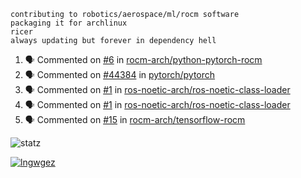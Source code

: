 ```
contributing to robotics/aerospace/ml/rocm software
packaging it for archlinux
ricer
always updating but forever in dependency hell
```

<!--START_SECTION:activity-->
1. 🗣 Commented on [#6](https://github.com//rocm-arch/python-pytorch-rocm/issues/6) in [rocm-arch/python-pytorch-rocm](https://github.com//rocm-arch/python-pytorch-rocm)
2. 🗣 Commented on [#44384](https://github.com//pytorch/pytorch/issues/44384) in [pytorch/pytorch](https://github.com//pytorch/pytorch)
3. 🗣 Commented on [#1](https://github.com//ros-noetic-arch/ros-noetic-class-loader/issues/1) in [ros-noetic-arch/ros-noetic-class-loader](https://github.com//ros-noetic-arch/ros-noetic-class-loader)
4. 🗣 Commented on [#1](https://github.com//ros-noetic-arch/ros-noetic-class-loader/issues/1) in [ros-noetic-arch/ros-noetic-class-loader](https://github.com//ros-noetic-arch/ros-noetic-class-loader)
5. 🗣 Commented on [#15](https://github.com//rocm-arch/tensorflow-rocm/issues/15) in [rocm-arch/tensorflow-rocm](https://github.com//rocm-arch/tensorflow-rocm)
<!--END_SECTION:activity-->


![statz](https://github-readme-stats.vercel.app/api?username=acxz&include_all_commits=true&show_icons=true)

[![lngwgez](https://github-readme-stats.vercel.app/api/top-langs/?username=acxz&layout=compact)](https://github.com/acxz/github-readme-stats)


<!--
**acxz/acxz** is a ✨ _special_ ✨ repository because its `README.md` (this file) appears on your GitHub profile.

Here are some ideas to get you started:

- 🔭 I’m currently working on ...
- 🌱 I’m currently learning ...
- 👯 I’m looking to collaborate on ...
- 🤔 I’m looking for help with ...
- 💬 Ask me about ...
- 📫 How to reach me: ...
- 😄 Pronouns: ...
- ⚡ Fun fact: ...
-->
